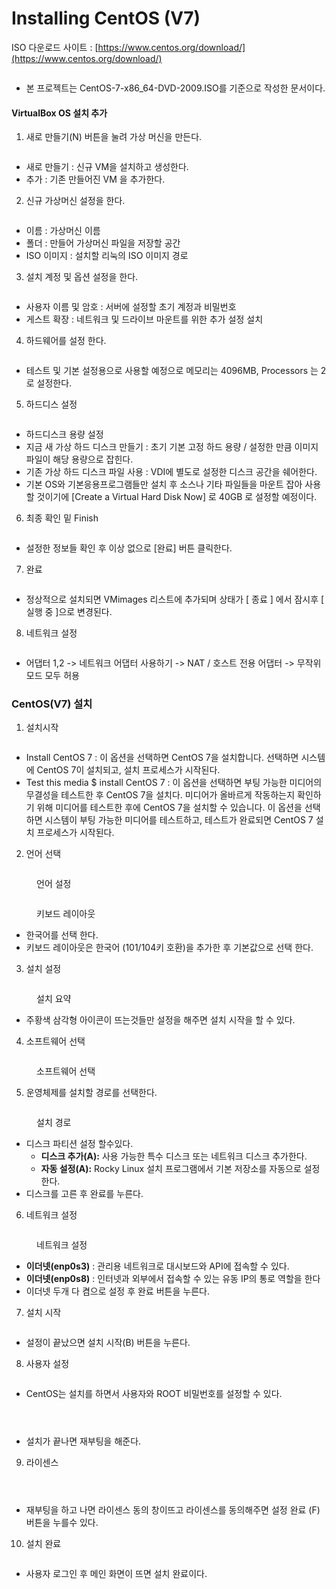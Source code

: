 # Installing CentOS (V7)

ISO 다운로드 사이트 : [https://www.centos.org/download/](https://www.centos.org/download/)

<figure><img src="../../.gitbook/assets/1.png" alt=""><figcaption></figcaption></figure>

* 본 프로젝트는 CentOS-7-x86\_64-DVD-2009.ISO를 기준으로 작성한 문서이다.

#### VirtualBox OS 설치 추가

1. 새로 만들기(N) 버튼을 눌려 가상 머신을 만든다.

<figure><img src="../../.gitbook/assets/1-1 (1).png" alt=""><figcaption></figcaption></figure>

* 새로 만들기 : 신규 VM을 설치하고 생성한다.
* 추가 : 기존 만들어진 VM 을 추가한다.

2. 신규 가상머신 설정을 한다.

<figure><img src="../../.gitbook/assets/1-2 (1).png" alt=""><figcaption></figcaption></figure>

* 이름 : 가상머신 이름
* 폴더 : 만들어 가상머신 파일을 저장할 공간
* ISO 이미지 : 설치할 리눅의 ISO 이미지 경로

3. 설치 계정 및 옵션 설정을 한다.

<figure><img src="../../.gitbook/assets/1-3.png" alt=""><figcaption></figcaption></figure>

* 사용자 이름 및 암호 : 서버에 설정할 초기 계정과 비밀번호
* 게스트 확장 : 네트워크 및 드라이브 마운트를 위한 추가 설정 설치

4. 하드웨어를 설정 한다.

<figure><img src="../../.gitbook/assets/1-4.png" alt=""><figcaption></figcaption></figure>

* 테스트 및 기본 설정용으로 사용할 예정으로 메모리는 4096MB, Processors 는 2로 설정한다.

5. 하드디스 설정

<figure><img src="../../.gitbook/assets/1-5.png" alt=""><figcaption></figcaption></figure>

* 하드디스크 용량 설정
* 지금 새 가상 하드 디스크 만들기 : 초기 기본 고정 하드 용량 / 설정한 만큼 이미지 파일이 해당 용량으로 잡힌다.
* 기존 가상 하드 디스크 파일 사용 : VDI에 별도로 설정한 디스크 공간을 쉐어한다.
* 기본 OS와 기본응용프로그램들만 설치 후 소스나 기타 파일들을 마운트 잡아 사용할 것이기에 \[Create a Virtual Hard Disk Now] 로 40GB 로 설정할 예정이다.

6. 최종 확인 밑 Finish

<figure><img src="../../.gitbook/assets/1-6.png" alt=""><figcaption></figcaption></figure>

* 설정한 정보들 확인 후 이상 없으로 \[완료] 버튼 클릭한다.

7. 완료

<figure><img src="../../.gitbook/assets/1-7.png" alt=""><figcaption></figcaption></figure>

* 정상적으로 설치되면 VMimages 리스트에 추가되며 상태가 \[ 종료 ] 에서 잠시후 \[ 실행 중 ]으로 변경된다.

8. 네트워크 설정

<figure><img src="../../.gitbook/assets/1-9.png" alt=""><figcaption></figcaption></figure>

* 어댑터 1,2 -> 네트워크 어댑터 사용하기 -> NAT / 호스트 전용 어댑터 -> 무작위 모드 모두 허용

### CentOS(V7) 설치

1. 설치시작

<figure><img src="../../.gitbook/assets/1-1.png" alt=""><figcaption></figcaption></figure>

* Install CentOS 7 : 이 옵션을 선택하면 CentOS 7을 설치합니다. 선택하면 시스템에 CentOS 7이 설치되고, 설치 프로세스가 시작된다.
* Test this media $ install CentOS 7 : 이 옵션을 선택하면 부팅 가능한 미디어의 무결성을 테스트한 후 CentOS 7을 설치다. 미디어가 올바르게 작동하는지 확인하기 위해 미디어를 테스트한 후에 CentOS 7을 설치할 수 있습니다. 이 옵션을 선택하면 시스템이 부팅 가능한 미디어를 테스트하고, 테스트가 완료되면 CentOS 7 설치 프로세스가 시작된다.

2. 언어 선택

<figure><img src="../../.gitbook/assets/1-2.png" alt=""><figcaption><p>언어 설정</p></figcaption></figure>

<figure><img src="../../.gitbook/assets/image (12).png" alt=""><figcaption><p>키보드 레이아웃</p></figcaption></figure>

* 한국어를 선택 한다.
* 키보드 레이아웃은 한국어 (101/104키 호환)을 추가한 후 기본값으로 선택 한다.

3. 설치 설정

<figure><img src="../../.gitbook/assets/image (1) (1) (1) (1) (1) (1) (1) (1) (1).png" alt=""><figcaption><p>설치 요약</p></figcaption></figure>

* 주황색 삼각형 아이콘이 뜨는것들만 설정을 해주면 설치 시작을 할 수 있다.

4. 소프트웨어 선택

<figure><img src="../../.gitbook/assets/image (2) (1) (1) (1) (1) (1) (1).png" alt=""><figcaption><p>소프트웨어 선택</p></figcaption></figure>

5. 운영체제를 설치할 경로를 선택한다.

<figure><img src="../../.gitbook/assets/image (3) (1) (1) (1) (1) (1) (1).png" alt=""><figcaption><p>설치 경로</p></figcaption></figure>

* 디스크 파티션 설정 할수있다.
  * **디스크 추가(A):** 사용 가능한 특수 디스크 또는 네트워크 디스크 추가한다.
  * **자동 설정(A):** Rocky Linux 설치 프로그램에서 기본 저장소를 자동으로 설정한다.
* 디스크를 고른 후 완료를 누른다.

6. 네트워크 설정

<figure><img src="../../.gitbook/assets/image (4) (1) (1) (1) (1) (1).png" alt=""><figcaption><p>네트워크 설정</p></figcaption></figure>

* **이더넷(enp0s3)** : 관리용 네트워크로 대시보드와 API에 접속할 수 있다.
* **이더넷(enp0s8)** : 인터넷과 외부에서 접속할 수 있는 유동 IP의 통로 역할을 한다
* 이더넷 두개 다 켬으로 설정 후 완료 버튼을 누른다.

7. 설치 시작

<figure><img src="../../.gitbook/assets/image (5) (1) (1) (1) (1) (1).png" alt=""><figcaption></figcaption></figure>

* 설정이 끝났으면 설치 시작(B) 버튼을 누른다.

8. 사용자 설정

<figure><img src="../../.gitbook/assets/image (7) (1) (1).png" alt=""><figcaption></figcaption></figure>

* CentOS는 설치를 하면서 사용자와 ROOT 비밀번호를 설정할 수 있다.

<figure><img src="../../.gitbook/assets/image (8) (1) (1).png" alt=""><figcaption></figcaption></figure>

<figure><img src="../../.gitbook/assets/image (10) (1).png" alt=""><figcaption></figcaption></figure>

<figure><img src="../../.gitbook/assets/image (11) (1).png" alt=""><figcaption></figcaption></figure>

* 설치가 끝나면 재부팅을 해준다.

9. 라이센스

<figure><img src="../../.gitbook/assets/image (12) (1).png" alt=""><figcaption></figcaption></figure>

<figure><img src="../../.gitbook/assets/image (13).png" alt=""><figcaption></figcaption></figure>

<figure><img src="../../.gitbook/assets/image (14).png" alt=""><figcaption></figcaption></figure>

* 재부팅을 하고 나면 라이센스 동의 창이뜨고 라이센스를 동의해주면 설정 완료 (F) 버튼을 누를수 있다.

10. 설치 완료

<figure><img src="../../.gitbook/assets/image (15).png" alt=""><figcaption></figcaption></figure>

* 사용자 로그인 후 메인 화면이 뜨면 설치 완료이다.
